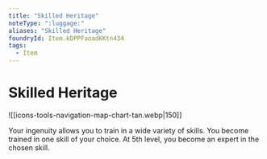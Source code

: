 ```yaml
---
title: "Skilled Heritage"
noteType: ":luggage:"
aliases: "Skilled Heritage"
foundryId: Item.kDPPFaoadKKtn434
tags:
  - Item
---
```


# Skilled Heritage
![[icons-tools-navigation-map-chart-tan.webp|150]]

Your ingenuity allows you to train in a wide variety of skills. You become trained in one skill of your choice. At 5th level, you become an expert in the chosen skill.
